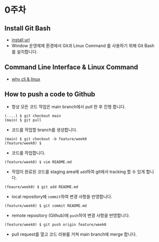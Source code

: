 # 0주차
## Install Git Bash
- [install url](https://git-scm.com/downloads)
- Window 운영체제 환경에서 Git과 Linux Command 를 사용하기 위해 Git Bash를 설치합니다.

## Command Line Interface & Linux Command
- [why cli & linux](https://velog.io/@hwanieee/CLI-%EC%99%80-Github)

## How to push a code to Github
- 항상 모든 코드 작업은 main branch에서 pull 한 후 진행 합니다.
```
(....) $ git checkout main
(main) $ git pull
``` 

- 코드를 작업할 branch를 생성합니다.
```
(main) $ git checkout -b feature/week0
(feature/week0) $
```

- 코드를 작업합니다.
```
(feature/week0) $ vim README.md
```

- 작업이 완료된 코드를 staging area에 `add`하여 git에서 tracking 할 수 있게 합니다.
```
(feaure/week0) $ git add README.md
```

- local repository에 `commit`하여 변경 사항을 반영합니다.
```
(feature/week0) $ git commit README.md
```


- remote repository (Github)에 `push`하여 변경 사항을 반영합니다. 
```
(feature/week0) $ git push origin feature/week0
```

- pull request를 열고 코드 리뷰를 거쳐 main branch에 merge 합니다.

